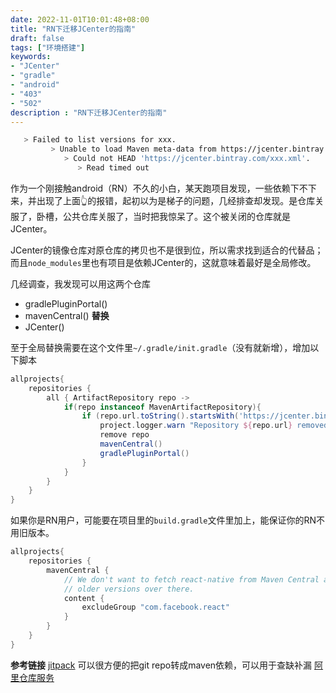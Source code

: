 ```yaml
---
date: 2022-11-01T10:01:48+08:00
title: "RN下迁移JCenter的指南"
draft: false
tags: ["环境搭建"]
keywords:
- "JCenter"
- "gradle"
- "android"
- "403"
- "502"
description : "RN下迁移JCenter的指南"
---
```


``` bash
   > Failed to list versions for xxx.
         > Unable to load Maven meta-data from https://jcenter.bintray.com/xxx.xml.
            > Could not HEAD 'https://jcenter.bintray.com/xxx.xml'.
               > Read timed out

```

作为一个刚接触android（RN）不久的小白，某天跑项目发现，一些依赖下不下来，并出现了上面👆的报错，起初以为是梯子的问题，几经排查却发现。是仓库关服了，卧槽，公共仓库关服了，当时把我惊呆了。这个被关闭的仓库就是JCenter。


<!--more-->

JCenter的镜像仓库对原仓库的拷贝也不是很到位，所以需求找到适合的代替品；而且`node_modules`里也有项目是依赖JCenter的，这就意味着最好是全局修改。  

几经调查，我发现可以用这两个仓库
- gradlePluginPortal()
- mavenCentral()
**替换**
- JCenter()

至于全局替换需要在这个文件里`~/.gradle/init.gradle`（没有就新增），增加以下脚本
```groovy
allprojects{
    repositories {
        all { ArtifactRepository repo ->
            if(repo instanceof MavenArtifactRepository){
                if (repo.url.toString().startsWith('https://jcenter.bintray.com/')) {
                    project.logger.warn "Repository ${repo.url} removed."
                    remove repo
                    mavenCentral()
                    gradlePluginPortal()
                }
            }
        }
    }
}
```

如果你是RN用户，可能要在项目里的`build.gradle`文件里加上，能保证你的RN不用旧版本。
```groovy
allprojects{
    repositories {
        mavenCentral {
            // We don't want to fetch react-native from Maven Central as there are
            // older versions over there.
            content {
                excludeGroup "com.facebook.react"
            }
        }
    }
}
```


**参考链接**
[jitpack](https://www.jitpack.io/) 可以很方便的把git repo转成maven依赖，可以用于查缺补漏
[阿里仓库服务](https://developer.aliyun.com/mvn/guide)